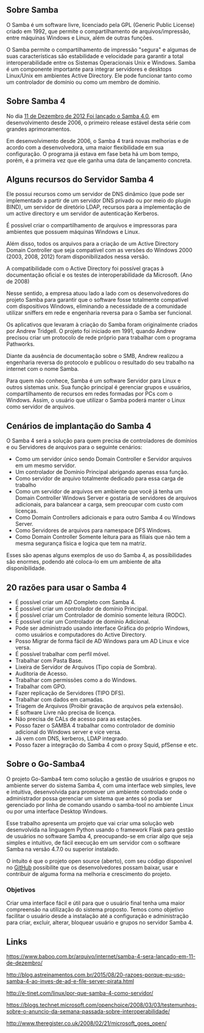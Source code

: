 

## Sobre Samba

O Samba é um software livre, licenciado pela GPL (Generic Public License) criado em 1992, que permite o compartilhamento de arquivos/impressão, entre máquinas Windows e Linux, além de outras funções.

O Samba permite o compartilhamento de impressão "segura" e algumas de suas características são estabilidade e velocidade para garantir a total interoperabilidade entre os Sistemas Operacionais Unix e Windows.
Samba é um componente importante para integrar servidores e desktops Linux/Unix em ambientes Active Directory. Ele pode funcionar tanto como um controlador de domínio ou como um membro de domínio.


## Sobre Samba 4

No dia [11 de Dezembro de 2012 Foi lançado o Samba 4.0](https://www.samba.org/samba/history/samba-4.0.0.html), em desenvolvimento desde 2006, o primeiro release estável desta série com grandes aprimoramentos.

Em desenvolvimento desde 2006, o Samba 4 trará novas melhorias e de acordo com a desenvolvedora, uma maior flexibilidade em sua configuração. O programa já estava em fase beta há um bom tempo, porém, é a primeira vez que ele ganha uma data de lançamento concreta.

## Alguns recursos do Servidor Samba 4

Ele possui recursos como um servidor de DNS dinâmico (que pode ser implementado a partir de um servidor DNS privado ou por meio do plugin BIND), um servidor de diretório LDAP, recursos para a implementação de um active directory e um servidor de autenticação Kerberos.

É possível criar o compartilhamento de arquivos e impressoras para ambientes que possuem máquinas Windows e Linux.

Além disso, todos os arquivos para a criação de um Active Directory Domain Controller que seja compatível com as versões do Windows 2000 (2003, 2008, 2012) foram disponibilizados nessa versão.

A compatibilidade com o Active Directory foi possível graças à documentação oficial e os testes de interoperabilidade da Microsoft. (Ano de 2008)

Nesse sentido, a empresa atuou lado a lado com os desenvolvedores do projeto Samba para garantir que o software fosse totalmente compatível com dispositivos Windows, eliminando a necessidade de a comunidade utilizar sniffers em rede e engenharia reversa para o Samba ser funcional.

Os aplicativos que levaram à criação do Samba foram originalmente criados por Andrew Tridgell. O projeto foi iniciado em 1991, quando Andrew precisou criar um protocolo de rede próprio
para trabalhar com o programa Pathworks.

Diante da ausência de documentação sobre o SMB, Andrew realizou a engenharia reversa do protocolo e publicou o resultado do seu trabalho na internet com o nome Samba.

Para quem não conhece, Samba é um software Servidor para Linux e outros sistemas unix. Sua função principal é gerenciar grupos e usuários, compartilhamento de recursos em redes formadas por PCs com o Windows. Assim, o usuário que utilizar o Samba poderá manter o Linux como servidor de arquivos.


## Cenários de implantação do Samba 4

O Samba 4 será a solução para quem precisa de controladores de domínios e ou Servidores de arquivos para o seguinte cenários:

- Como um servidor único sendo Domain Controller e Servidor arquivos em um mesmo servidor.
- Um controlador de Domínio Principal abrigando apenas essa função.
- Como servidor de arquivo totalmente dedicado para essa carga de trabalho
- Como um servidor de arquivos em ambiente que você já tenha um Domain Controller Windows Server e gostaria de servidores de arquivos adicionais, para balancear a carga, sem preocupar com custo com licenças.
- Como Domain Controllers adicionais e para outro Samba 4 ou Windows Server.
- Como Servidores de arquivos para namespace DFS Windows.
- Como Domain Controller Somente leitura para as filiais que não tem a mesma segurança física e logica que tem na matriz.

Esses são apenas alguns exemplos de uso do Samba 4, as possibilidades são enormes, podendo até coloca-lo em um ambiente de alta disponibilidade.


## 20 razões para usar o Samba 4

- É possível criar um AD Completo com Samba 4.
- É possível criar um controlador de domínio Principal.
- É possível criar um Controlador de domínio somente leitura (RODC).
- É possível criar um Controlador de domínio Adicional.
- Pode ser administrado usando interface Gráfica do próprio Windows, como usuários e computadores do Active Directory.
- Posso Migrar de forma fácil de AD Windows para um AD Linux e vice versa.
- É possível trabalhar com perfil móvel.
- Trabalhar com Pasta Base.
- Lixeira de Servidor de Arquivos (Tipo copia de Sombra).
- Auditoria de Acesso.
- Trabalhar com permissões como a do Windows.
- Trabalhar com GPO.
- Fazer replicação de Servidores  (TIPO DFS).
- Trabalhar com dados em camadas.
- Triagem de Arquivos  (Proibir gravação de arquivos pela extensão).
- É software Livre não precisa de licença.
- Não precisa de CALs de acesso para as estações.
- Posso fazer o SAMBA 4 trabalhar como controlador de domínio adicional do Windows server e vice versa.
- Já vem com DNS, kerberos, LDAP integrado.
- Posso fazer a integração do Samba 4 com o proxy Squid, pfSense e etc.

## Sobre o Go-Samba4

O projeto Go-Samba4 tem como solução a gestão de usuários e grupos no ambiente server do sistema Samba 4, com uma interface web simples, leve e intuitiva, desenvolvida para promover um ambiente controlado onde o administrador possa gerenciar um sistema que antes só podia ser gerenciado por linha de comando usando o samba-tool no ambiente Linux ou por uma interface Desktop Windows.

Esse trabalho apresenta um projeto que vai criar uma solução web desenvolvida na linguagem Python usando o framework Flask para gestão de usuários no software Samba 4, preocupando-se em criar algo que seja simples e intuitivo, de fácil execução em um servidor com o software Samba na versão 4.7.0 ou superior instalado.

O intuito é que o projeto open source (aberto), com seu código disponível no [GitHub](https://github.com/jniltinho/go-samba4) possibilite que os desenvolvedores possam baixar, usar e contribuir de alguma forma na melhoria e crescimento do projeto.

### Objetivos

Criar uma interface fácil e útil para que o usuário final tenha uma maior compreensão na utilização do sistema proposto. Temos como objetivo facilitar o usuário desde a instalação até a configuração e administração para criar, excluir, alterar, bloquear usuário e grupos no servidor Samba 4.


## Links

https://www.baboo.com.br/arquivo/internet/samba-4-sera-lancado-em-11-de-dezembro/

http://blog.astreinamentos.com.br/2015/08/20-razoes-porque-eu-uso-samba-4-ao-inves-de-ad-e-file-server-pirata.html

http://e-tinet.com/linux/por-que-samba-4-como-servidor/

https://blogs.technet.microsoft.com/openchoice/2008/03/03/testemunhos-sobre-o-anuncio-da-semana-passada-sobre-interoperabilidade/

http://www.theregister.co.uk/2008/02/21/microsoft_goes_open/